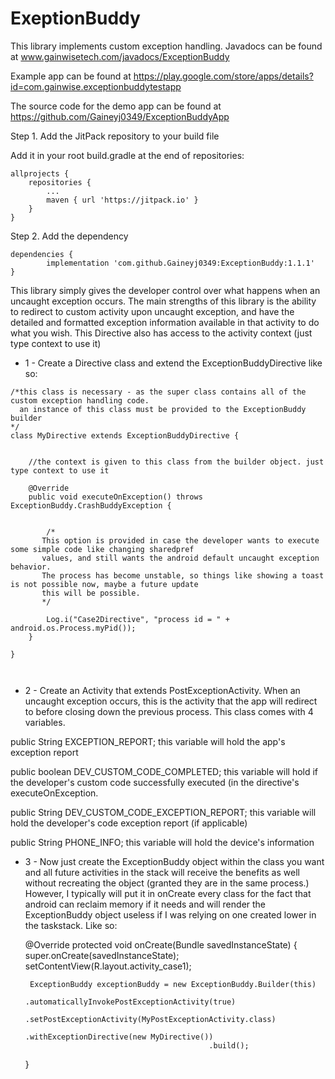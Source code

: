 # ExeptionBuddy
This library implements custom exception handling. 
Javadocs can be found at www.gainwisetech.com/javadocs/ExceptionBuddy

Example app can be found at
https://play.google.com/store/apps/details?id=com.gainwise.exceptionbuddytestapp


The source code for the demo app can be found at
https://github.com/Gaineyj0349/ExceptionBuddyApp



Step 1. Add the JitPack repository to your build file

Add it in your root build.gradle at the end of repositories:

	allprojects {
		repositories {
			...
			maven { url 'https://jitpack.io' }
		}
	}
	
	
Step 2. Add the dependency

	dependencies {
	        implementation 'com.github.Gaineyj0349:ExceptionBuddy:1.1.1'
	}


This library simply gives the developer control over what happens when an uncaught exception occurs. 
The main strengths of this library is the ability to redirect to custom activity upon uncaught exception, and have the detailed and formatted exception information available in that activity to do what you wish. This Directive also has access to the activity context (just type context to use it)

 - 1 -
Create a Directive class and extend the ExceptionBuddyDirective like so:

```
/*this class is necessary - as the super class contains all of the custom exception handling code.
  an instance of this class must be provided to the ExceptionBuddy builder
*/
class MyDirective extends ExceptionBuddyDirective {


    //the context is given to this class from the builder object. just type context to use it

    @Override
    public void executeOnException() throws ExceptionBuddy.CrashBuddyException {


        /*
       This option is provided in case the developer wants to execute some simple code like changing sharedpref
       values, and still wants the android default uncaught exception behavior.
       The process has become unstable, so things like showing a toast is not possible now, maybe a future update
       this will be possible.
       */

        Log.i("Case2Directive", "process id = " + android.os.Process.myPid());
    }

}

	
```

 - 2 - 
Create an Activity that extends PostExceptionActivity. When an uncaught exception occurs, this is the activity that the app will 	  redirect to before closing down the previous process. This class comes with 4 variables.
 
  public String EXCEPTION_REPORT; 
  this variable will hold the app's exception report
  
  public boolean DEV_CUSTOM_CODE_COMPLETED;
  this variable will hold if the developer's custom code successfully executed (in the directive's executeOnException.
  
  public String DEV_CUSTOM_CODE_EXCEPTION_REPORT;
  this variable will hold the developer's code exception report (if applicable)
  
  public String PHONE_INFO;
  this variable will hold the device's information
  

    
   
 - 3 - 
Now just create the ExceptionBuddy object within the class you want and all future activities in the stack will receive the benefits  as well without recreating the object (granted they are in the same process.) However, I typically will put it in onCreate every     class for the fact that android can reclaim memory if it needs and will render the ExceptionBuddy object useless if I was relying on one created lower in the taskstack. Like so:

	@Override
    protected void onCreate(Bundle savedInstanceState) {
        super.onCreate(savedInstanceState);
        setContentView(R.layout.activity_case1);

        ExceptionBuddy exceptionBuddy = new ExceptionBuddy.Builder(this)
                                                .automaticallyInvokePostExceptionActivity(true)
                                                .setPostExceptionActivity(MyPostExceptionActivity.class)
                                                .withExceptionDirective(new MyDirective())
                                                .build();



    }
	

	

